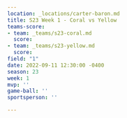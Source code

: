 ```yaml
---
location: _locations/carter-baron.md
title: S23 Week 1 - Coral vs Yellow
teams-score:
- team: _teams/s23-coral.md
  score: 
- team: _teams/s23-yellow.md
  score: 
field: "1"
date: 2022-09-11 12:30:00 -0400
season: 23
week: 1
mvp: ''
game-ball: ''
sportsperson: ''

---
```

